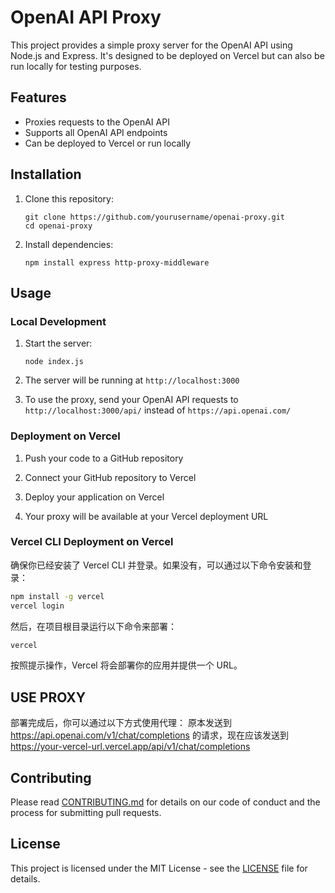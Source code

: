 # OpenAI API Proxy

This project provides a simple proxy server for the OpenAI API using Node.js and Express. It's designed to be deployed on Vercel but can also be run locally for testing purposes.

## Features

- Proxies requests to the OpenAI API
- Supports all OpenAI API endpoints
- Can be deployed to Vercel or run locally

## Installation

1. Clone this repository:
   ```
   git clone https://github.com/yourusername/openai-proxy.git
   cd openai-proxy
   ```

2. Install dependencies:
   ```
   npm install express http-proxy-middleware
   ```

## Usage

### Local Development

1. Start the server:
   ```
   node index.js
   ```

2. The server will be running at `http://localhost:3000`

3. To use the proxy, send your OpenAI API requests to `http://localhost:3000/api/` instead of `https://api.openai.com/`

### Deployment on Vercel

1. Push your code to a GitHub repository

2. Connect your GitHub repository to Vercel

3. Deploy your application on Vercel

4. Your proxy will be available at your Vercel deployment URL

### Vercel CLI Deployment on Vercel
确保你已经安装了 Vercel CLI 并登录。如果没有，可以通过以下命令安装和登录：
```BASH
npm install -g vercel
vercel login
```
然后，在项目根目录运行以下命令来部署：
```BASH
vercel
```
按照提示操作，Vercel 将会部署你的应用并提供一个 URL。

## USE PROXY
部署完成后，你可以通过以下方式使用代理：
原本发送到 https://api.openai.com/v1/chat/completions 的请求，现在应该发送到 https://your-vercel-url.vercel.app/api/v1/chat/completions


## Contributing

Please read [CONTRIBUTING.md](CONTRIBUTING.md) for details on our code of conduct and the process for submitting pull requests.

## License

This project is licensed under the MIT License - see the [LICENSE](LICENSE) file for details.